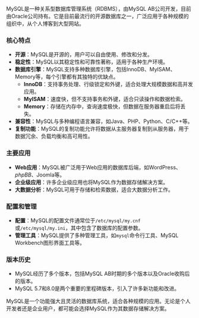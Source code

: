 
MySQL是一种关系型数据库管理系统（RDBMS），由MySQL AB公司开发，目前由Oracle公司持有。它是目前最流行的开源数据库之一，广泛应用于各种规模的组织中，从个人博客到大型网站。

### 核心特点

- **开源**：MySQL是开源的，用户可以自由使用、修改和分发。
- **稳定性**：MySQL以其稳定性和可靠性著称，适用于各种生产环境。
- **数据库引擎**：MySQL支持多种数据库引擎，包括InnoDB、MyISAM、Memory等，每个引擎都有其独特的优缺点。
  - **InnoDB**：支持事务处理、行级锁定和外键，适合处理大规模数据和高并发应用。
  - **MyISAM**：速度快，但不支持事务和外键，适合只读操作和数据检索。
  - **Memory**：存储在内存中，查询速度极快，但数据在服务器重启后将丢失。
- **兼容性**：MySQL与多种编程语言兼容，如Java、PHP、Python、C/C++等。
- **复制功能**：MySQL的复制功能允许将数据从主服务器复制到从服务器，用于数据冗余、负载均衡和高可用性。

### 主要应用

- **Web应用**：MySQL被广泛用于Web应用的数据库后端，如WordPress、_phpBB_、Joomla等。
- **企业级应用**：许多企业级应用也将MySQL作为数据存储解决方案。
- **大数据分析**：MySQL可用于存储和检索数据，适合大数据分析工作。

### 配置和管理

- **配置**：MySQL的配置文件通常位于`/etc/mysql/my.cnf`或`/etc/mysql/my.ini`，其中包含了数据库的配置参数。
- **管理工具**：MySQL提供了多种管理工具，如`mysql`命令行工具、MySQL Workbench图形界面工具等。

### 版本历史

- MySQL经历了多个版本，包括MySQL AB时期的多个版本以及Oracle收购后的版本。
- MySQL 5.7和8.0是两个重要的里程碑版本，引入了许多新功能和改进。

MySQL是一个功能强大且灵活的数据库系统，适合各种规模的应用。无论是个人开发者还是企业用户，都可能会选择MySQL作为其数据存储解决方案。